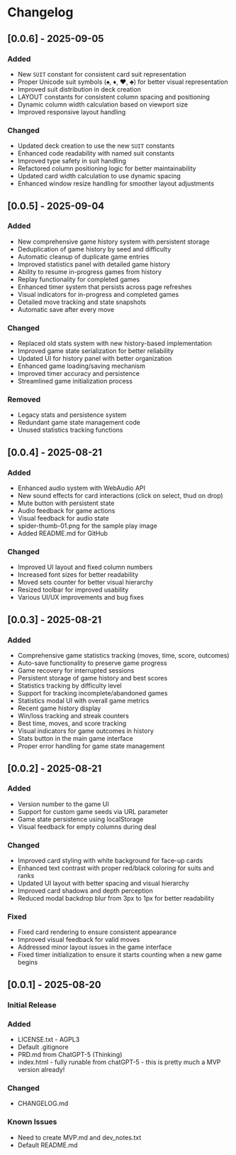# Changelog

## [0.0.6] - 2025-09-05
### Added
- New `SUIT` constant for consistent card suit representation
- Proper Unicode suit symbols (♠, ♦, ♥, ♣) for better visual representation
- Improved suit distribution in deck creation
- LAYOUT constants for consistent column spacing and positioning
- Dynamic column width calculation based on viewport size
- Improved responsive layout handling

### Changed
- Updated deck creation to use the new `SUIT` constants
- Enhanced code readability with named suit constants
- Improved type safety in suit handling
- Refactored column positioning logic for better maintainability
- Updated card width calculation to use dynamic spacing
- Enhanced window resize handling for smoother layout adjustments

## [0.0.5] - 2025-09-04
### Added
- New comprehensive game history system with persistent storage
- Deduplication of game history by seed and difficulty
- Automatic cleanup of duplicate game entries
- Improved statistics panel with detailed game history
- Ability to resume in-progress games from history
- Replay functionality for completed games
- Enhanced timer system that persists across page refreshes
- Visual indicators for in-progress and completed games
- Detailed move tracking and state snapshots
- Automatic save after every move

### Changed
- Replaced old stats system with new history-based implementation
- Improved game state serialization for better reliability
- Updated UI for history panel with better organization
- Enhanced game loading/saving mechanism
- Improved timer accuracy and persistence
- Streamlined game initialization process

### Removed
- Legacy stats and persistence system
- Redundant game state management code
- Unused statistics tracking functions

## [0.0.4] - 2025-08-21
### Added
- Enhanced audio system with WebAudio API
- New sound effects for card interactions (click on select, thud on drop)
- Mute button with persistent state
- Audio feedback for game actions
- Visual feedback for audio state
- spider-thumb-01.png for the sample play image
- Added README.md for GitHub

### Changed
- Improved UI layout and fixed column numbers
- Increased font sizes for better readability
- Moved sets counter for better visual hierarchy
- Resized toolbar for improved usability
- Various UI/UX improvements and bug fixes

## [0.0.3] - 2025-08-21
### Added
- Comprehensive game statistics tracking (moves, time, score, outcomes)
- Auto-save functionality to preserve game progress
- Game recovery for interrupted sessions
- Persistent storage of game history and best scores
- Statistics tracking by difficulty level
- Support for tracking incomplete/abandoned games
- Statistics modal UI with overall game metrics
- Recent game history display
- Win/loss tracking and streak counters
- Best time, moves, and score tracking
- Visual indicators for game outcomes in history
- Stats button in the main game interface
- Proper error handling for game state management

## [0.0.2] - 2025-08-21
### Added
- Version number to the game UI
- Support for custom game seeds via URL parameter
- Game state persistence using localStorage
- Visual feedback for empty columns during deal

### Changed
- Improved card styling with white background for face-up cards
- Enhanced text contrast with proper red/black coloring for suits and ranks
- Updated UI layout with better spacing and visual hierarchy
- Improved card shadows and depth perception
- Reduced modal backdrop blur from 3px to 1px for better readability

### Fixed
- Fixed card rendering to ensure consistent appearance
- Improved visual feedback for valid moves
- Addressed minor layout issues in the game interface
- Fixed timer initialization to ensure it starts counting when a new game begins

## [0.0.1] - 2025-08-20
### Initial Release

### Added
- LICENSE.txt - AGPL3
- Default .gitignore
- PRD.md from ChatGPT-5 (Thinking)
- index.html - fully runable from chatGPT-5 - this is pretty much a MVP version already!

### Changed
- CHANGELOG.md

### Known Issues
- Need to create MVP.md and dev_notes.txt
- Default README.md

